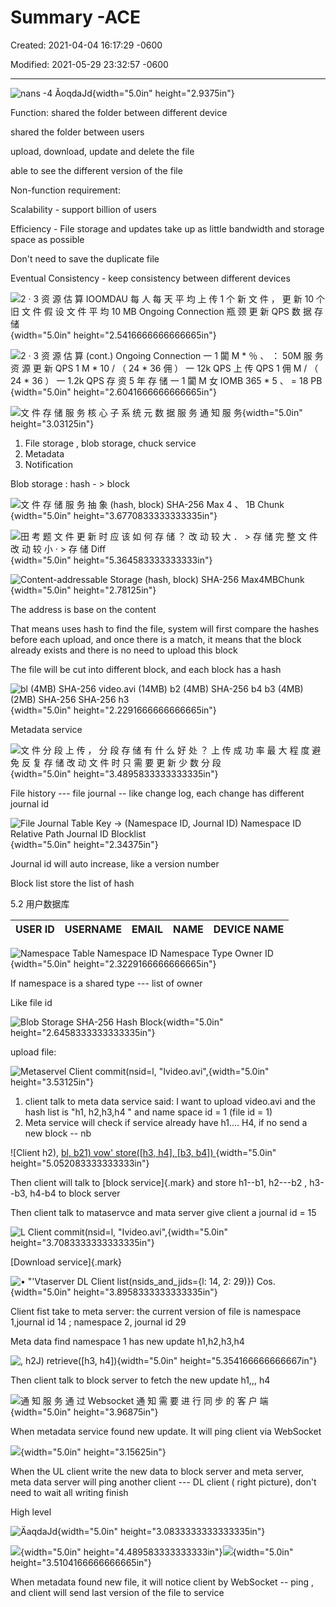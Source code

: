 # Summary -ACE

Created: 2021-04-04 16:17:29 -0600

Modified: 2021-05-29 23:32:57 -0600

---

![nans -4 ĂoqdaJd ](../../media/File-System-Drop-box-Summary--ACE-image1.png){width="5.0in" height="2.9375in"}

Function: shared the folder between different device

shared the folder between users

upload, download, update and delete the file

able to see the different version of the file





Non-function requirement:



Scalability - support billion of users



Efficiency - File storage and updates take up as little bandwidth and storage space as possible

Don't need to save the duplicate file



Eventual Consistency - keep consistency between different devices



![2 · 3 资 源 估 算 IOOMDAU 每 人 每 天 平 均 上 传 1 个 新 文 件 ， 更 新 10 个 旧 文 件 假 设 文 件 平 均 10 MB Ongoing Connection 瓶 颈 更 新 QPS 数 据 存 储 ](../../media/File-System-Drop-box-Summary--ACE-image2.png){width="5.0in" height="2.5416666666666665in"}



![2 · 3 资 源 估 算 (cont.) Ongoing Connection 一 1 闐 M * ％ 、 ： 50M 服 务 资 源 更 新 QPS 1 M * 10 / （ 24 * 36 佣 ） 一 12k QPS 上 传 QPS 1 佣 M / （ 24 * 36 ） 一 1.2k QPS 存 资 5 年 存 储 一 1 闐 M 女 IOMB 365 * 5 、 = 18 PB ](../../media/File-System-Drop-box-Summary--ACE-image3.png){width="5.0in" height="2.6041666666666665in"}



![文 件 存 储 服 务 核 心 子 系 统 元 数 据 服 务 通 知 服 务 ](../../media/File-System-Drop-box-Summary--ACE-image4.png){width="5.0in" height="3.03125in"}

1.  File storage , blob storage, chuck service
2.  Metadata
3.  Notification









Blob storage : hash - > block



![文 件 存 储 服 务 抽 象 (hash, block) SHA-256 Max 4 、 1B Chunk ](../../media/File-System-Drop-box-Summary--ACE-image5.png){width="5.0in" height="3.6770833333333335in"}



![田 考 题 文 件 更 新 时 应 该 如 何 存 储 ？ 改 动 较 大 ． > 存 储 完 整 文 件 改 动 较 小 · > 存 储 Diff ](../../media/File-System-Drop-box-Summary--ACE-image6.png){width="5.0in" height="5.364583333333333in"}

![Content-addressable Storage (hash, block) SHA-256 Max4MBChunk ](../../media/File-System-Drop-box-Summary--ACE-image7.png){width="5.0in" height="2.78125in"}



The address is base on the content



That means uses hash to find the file, system will first compare the hashes before each upload, and once there is a match, it means that the block already exists and there is no need to upload this block



The file will be cut into different block, and each block has a hash



![bl (4MB) SHA-256 video.avi (14MB) b2 (4MB) SHA-256 b4 b3 (4MB) (2MB) SHA-256 SHA-256 h3 ](../../media/File-System-Drop-box-Summary--ACE-image8.png){width="5.0in" height="2.2291666666666665in"}



Metadata service



![文 件 分 段 上 传 ， 分 段 存 储 有 什 么 好 处 ？ 上 传 成 功 率 最 大 程 度 避 免 反 复 存 储 改 动 文 件 时 只 需 要 更 新 少 数 分 段 ](../../media/File-System-Drop-box-Summary--ACE-image9.png){width="5.0in" height="3.4895833333333335in"}



File history --- file journal -- like change log, each change has different journal id



![File Journal Table Key -> (Namespace ID, Journal ID) Namespace ID Relative Path Journal ID Blocklist ](../../media/File-System-Drop-box-Summary--ACE-image10.png){width="5.0in" height="2.34375in"}

Journal id will auto increase, like a version number



Block list store the list of hash



5.2 用户数据库

| **USER ID** | **USERNAME** | **EMAIL** | **NAME** | **DEVICE NAME** |
|-------------|--------------|-----------|----------|-----------------|





![Namespace Table Namespace ID Namespace Type Owner ID ](../../media/File-System-Drop-box-Summary--ACE-image11.png){width="5.0in" height="2.3229166666666665in"}

If namespace is a shared type --- list of owner

Like file id





![Blob Storage SHA-256 Hash Block ](../../media/File-System-Drop-box-Summary--ACE-image12.png){width="5.0in" height="2.6458333333333335in"}

upload file:





![Metaservel Client commit(nsid=l, "Ivideo.avi", ](../../media/File-System-Drop-box-Summary--ACE-image13.png){width="5.0in" height="3.53125in"}



1.  client talk to meta data service said: I want to upload video.avi and the hash list is "h1, h2,h3,h4 " and name space id = 1 (file id = 1)
2.  Meta service will check if service already have h1.... H4, if no send a new block -- nb

![Client h2), [bl, b21) vow' store([h3, h4], [b3, b4]) ](../../media/File-System-Drop-box-Summary--ACE-image14.png){width="5.0in" height="5.052083333333333in"}



Then client will talk to [block service]{.mark} and store h1--b1, h2---b2 , h3--b3, h4-b4 to block server



Then client talk to mataservce and mata server give client a journal id = 15



![L Client commit(nsid=l, "Ivideo.avi", ](../../media/File-System-Drop-box-Summary--ACE-image15.png){width="5.0in" height="3.7083333333333335in"}



[Download service]{.mark}



![• "'Vtaserver DL Client list(nsids_and_jids={l: 14, 2: 29)}) Cos. ](../../media/File-System-Drop-box-Summary--ACE-image16.png){width="5.0in" height="3.8958333333333335in"}

Client fist take to meta server: the current version of file is namespace 1,journal id 14 ; namespace 2, journal id 29



Meta data find namespace 1 has new update h1,h2,h3,h4

![, h2J) retrieve([h3, h4]) ](../../media/File-System-Drop-box-Summary--ACE-image17.png){width="5.0in" height="5.354166666666667in"}



Then client talk to block server to fetch the new update h1,,, h4

![通 知 服 务 通 过 Websocket 通 知 需 要 进 行 同 步 的 客 户 端 ](../../media/File-System-Drop-box-Summary--ACE-image18.png){width="5.0in" height="3.96875in"}





When metadata service found new update. It will ping client via WebSocket



![](../../media/File-System-Drop-box-Summary--ACE-image19.png){width="5.0in" height="3.15625in"}



When the UL client write the new data to block server and meta server, meta data server will ping another client --- DL client ( right picture), don't need to wait all writing finish



High level

![ÄaqdaJd ](../../media/File-System-Drop-box-Summary--ACE-image20.png){width="5.0in" height="3.0833333333333335in"}



![](../../media/File-System-Drop-box-Summary--ACE-image21.png){width="5.0in" height="4.489583333333333in"}![](../../media/File-System-Drop-box-Summary--ACE-image22.png){width="5.0in" height="3.5104166666666665in"}



When metadata found new file, it will notice client by WebSocket -- ping , and client will send last version of the file to service























